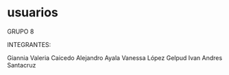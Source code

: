# usuarios

GRUPO 8

INTEGRANTES:

Giannia Valeria Caicedo
Alejandro Ayala
Vanessa López Gelpud
Ivan Andres Santacruz
